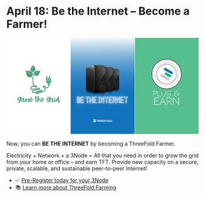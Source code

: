 # April 18: Be the Internet – Become a Farmer!

![](img/becomeafarmer1.png)

Now, you can **BE THE INTERNET** by becoming a ThreeFold Farmer.

Electricity + Network + a 3Node = All that you need in order to grow the grid from your home or office – and earn TFT. Provide new capacity on a secure, private, scalable, and sustainable peer-to-peer Internet!

- ✅ [Pre-Register today for your 3Node](https://farming.threefold.io/3node)
- 📚 [Learn more about ThreeFold Farming](farming_intro)